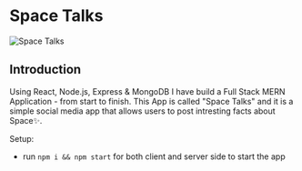 # Space Talks

![Space Talks]()

## Introduction

Using React, Node.js, Express & MongoDB I have build a Full Stack MERN Application - from start to finish.
This App is called "Space Talks" and it is a simple social media app that allows users to post intresting facts about Space✨.

Setup:
- run ```npm i && npm start``` for both client and server side to start the app